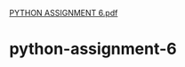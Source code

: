 [PYTHON ASSIGNMENT 6.pdf](https://github.com/Nithin0201/python-assignment-6/files/8638930/PYTHON.ASSIGNMENT.6.pdf)
# python-assignment-6
